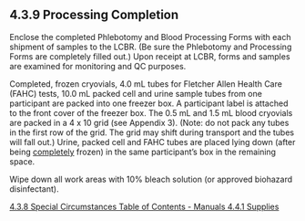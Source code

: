 ## 4.3.9 Processing Completion

Enclose the completed Phlebotomy and Blood Processing Forms with each shipment of samples to the LCBR. (Be sure the Phlebotomy and Processing Forms are completely filled out.) Upon receipt at LCBR, forms and samples are examined for monitoring and QC purposes.

Completed, frozen cryovials, 4.0 mL tubes for Fletcher Allen Health Care (FAHC) tests, 10.0 mL packed cell and urine sample tubes from one participant are packed into one freezer box.  A participant label is attached to the front cover of the freezer box.  The 0.5 mL and 1.5 mL blood cryovials are packed in a 4 x 10 grid (see Appendix 3).  (Note:  do not pack any tubes in the first row of the grid.  The grid may shift during transport and the tubes will fall out.)  Urine, packed cell and FAHC tubes are placed lying down (after being <u>completely</u> frozen) in the same participant’s box in the remaining space.

Wipe down all work areas with 10% bleach solution (or approved biohazard disinfectant).


<div class="center">
<div class="btn-group">
  <a href=":pages_path:/manuals/blood-collection-processing/4-03-08-special-circumstances.md" class="btn btn-default">
    <span class="glyphicon glyphicon-chevron-left"></span>
    4.3.8 Special Circumstances
  </a>

  <a href=":pages_path:/manuals/manual-toc.md" class="btn btn-default">
    <span class="glyphicon glyphicon-chevron-up"></span>
    Table of Contents - Manuals
  </a>

  <a href=":pages_path:/manuals/blood-collection-processing/4-04-01-supplies.md" class="btn btn-success">
    4.4.1 Supplies
    <span class="glyphicon glyphicon-chevron-right"></span>
  </a>
</div>
</div>

